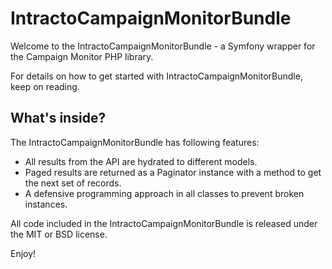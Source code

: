 IntractoCampaignMonitorBundle
========================

Welcome to the IntractoCampaignMonitorBundle - a Symfony wrapper for the Campaign Monitor PHP library.

For details on how to get started with IntractoCampaignMonitorBundle, keep on reading.

What's inside?
--------------

The IntractoCampaignMonitorBundle has following features:
- All results from the API are hydrated to different models.
- Paged results are returned as a Paginator instance with a method to get the next set of records.
- A defensive programming approach in all classes to prevent broken instances.

All code included in the IntractoCampaignMonitorBundle is released under the MIT or BSD license.

Enjoy!

